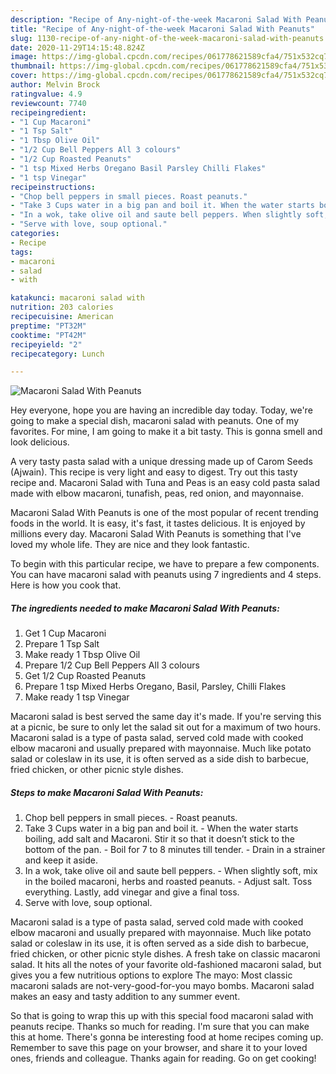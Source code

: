```yaml
---
description: "Recipe of Any-night-of-the-week Macaroni Salad With Peanuts"
title: "Recipe of Any-night-of-the-week Macaroni Salad With Peanuts"
slug: 1130-recipe-of-any-night-of-the-week-macaroni-salad-with-peanuts
date: 2020-11-29T14:15:48.824Z
image: https://img-global.cpcdn.com/recipes/061778621589cfa4/751x532cq70/macaroni-salad-with-peanuts-recipe-main-photo.jpg
thumbnail: https://img-global.cpcdn.com/recipes/061778621589cfa4/751x532cq70/macaroni-salad-with-peanuts-recipe-main-photo.jpg
cover: https://img-global.cpcdn.com/recipes/061778621589cfa4/751x532cq70/macaroni-salad-with-peanuts-recipe-main-photo.jpg
author: Melvin Brock
ratingvalue: 4.9
reviewcount: 7740
recipeingredient:
- "1 Cup Macaroni"
- "1 Tsp Salt"
- "1 Tbsp Olive Oil"
- "1/2 Cup Bell Peppers All 3 colours"
- "1/2 Cup Roasted Peanuts"
- "1 tsp Mixed Herbs Oregano Basil Parsley Chilli Flakes"
- "1 tsp Vinegar"
recipeinstructions:
- "Chop bell peppers in small pieces. Roast peanuts."
- "Take 3 Cups water in a big pan and boil it. When the water starts boiling, add salt and Macaroni. Stir it so that it doesn’t stick to the bottom of the pan. Boil for 7 to 8 minutes till tender. Drain in a strainer and keep it aside."
- "In a wok, take olive oil and saute bell peppers. When slightly soft, mix in the boiled macaroni, herbs and roasted peanuts. Adjust salt. Toss everything. Lastly, add vinegar and give a final toss."
- "Serve with love, soup optional."
categories:
- Recipe
tags:
- macaroni
- salad
- with

katakunci: macaroni salad with 
nutrition: 203 calories
recipecuisine: American
preptime: "PT32M"
cooktime: "PT42M"
recipeyield: "2"
recipecategory: Lunch

---
```



![Macaroni Salad With Peanuts](https://img-global.cpcdn.com/recipes/061778621589cfa4/751x532cq70/macaroni-salad-with-peanuts-recipe-main-photo.jpg)

Hey everyone, hope you are having an incredible day today. Today, we're going to make a special dish, macaroni salad with peanuts. One of my favorites. For mine, I am going to make it a bit tasty. This is gonna smell and look delicious.

A very tasty pasta salad with a unique dressing made up of Carom Seeds (Ajwain). This recipe is very light and easy to digest. Try out this tasty recipe and. Macaroni Salad with Tuna and Peas is an easy cold pasta salad made with elbow macaroni, tunafish, peas, red onion, and mayonnaise.

Macaroni Salad With Peanuts is one of the most popular of recent trending foods in the world. It is easy, it's fast, it tastes delicious. It is enjoyed by millions every day. Macaroni Salad With Peanuts is something that I've loved my whole life. They are nice and they look fantastic.


To begin with this particular recipe, we have to prepare a few components. You can have macaroni salad with peanuts using 7 ingredients and 4 steps. Here is how you cook that.

<!--inarticleads1-->

##### The ingredients needed to make Macaroni Salad With Peanuts:

1. Get 1 Cup Macaroni
1. Prepare 1 Tsp Salt
1. Make ready 1 Tbsp Olive Oil
1. Prepare 1/2 Cup Bell Peppers All 3 colours
1. Get 1/2 Cup Roasted Peanuts
1. Prepare 1 tsp Mixed Herbs Oregano, Basil, Parsley, Chilli Flakes
1. Make ready 1 tsp Vinegar


Macaroni salad is best served the same day it&#39;s made. If you&#39;re serving this at a picnic, be sure to only let the salad sit out for a maximum of two hours. Macaroni salad is a type of pasta salad, served cold made with cooked elbow macaroni and usually prepared with mayonnaise. Much like potato salad or coleslaw in its use, it is often served as a side dish to barbecue, fried chicken, or other picnic style dishes. 

<!--inarticleads2-->

##### Steps to make Macaroni Salad With Peanuts:

1. Chop bell peppers in small pieces. - Roast peanuts.
1. Take 3 Cups water in a big pan and boil it. - When the water starts boiling, add salt and Macaroni. Stir it so that it doesn’t stick to the bottom of the pan. - Boil for 7 to 8 minutes till tender. - Drain in a strainer and keep it aside.
1. In a wok, take olive oil and saute bell peppers. - When slightly soft, mix in the boiled macaroni, herbs and roasted peanuts. - Adjust salt. Toss everything. Lastly, add vinegar and give a final toss.
1. Serve with love, soup optional.


Macaroni salad is a type of pasta salad, served cold made with cooked elbow macaroni and usually prepared with mayonnaise. Much like potato salad or coleslaw in its use, it is often served as a side dish to barbecue, fried chicken, or other picnic style dishes. A fresh take on classic macaroni salad. It hits all the notes of your favorite old-fashioned macaroni salad, but gives you a few nutritious options to explore The mayo: Most classic macaroni salads are not-very-good-for-you mayo bombs. Macaroni salad makes an easy and tasty addition to any summer event. 

So that is going to wrap this up with this special food macaroni salad with peanuts recipe. Thanks so much for reading. I'm sure that you can make this at home. There's gonna be interesting food at home recipes coming up. Remember to save this page on your browser, and share it to your loved ones, friends and colleague. Thanks again for reading. Go on get cooking!
